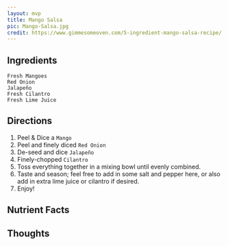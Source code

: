 ```yaml
---
layout: mvp
title: Mango Salsa
pic: Mango-Salsa.jpg
credit: https://www.gimmesomeoven.com/5-ingredient-mango-salsa-recipe/
---
```


## Ingredients

```
Fresh Mangoes
Red Onion
Jalapeño
Fresh Cilantro
Fresh Lime Juice
```

## Directions

1. Peel & Dice a `Mango`
2. Peel and finely diced `Red Onion`
3. De-seed and dice `Jalapeño`
4. Finely-chopped `Cilantro`
5. Toss everything together in a mixing bowl until evenly combined.
6. Taste and season; feel free to add in some salt and pepper here, or also add in extra lime juice or cilantro if desired.
7. Enjoy!

## Nutrient Facts

## Thoughts
